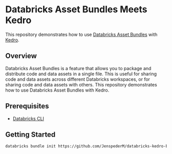 # Databricks Asset Bundles Meets Kedro

This repository demonstrates how to use [Databricks Asset Bundles](https://docs.databricks.com/en/dev-tools/bundles/index.html) with [Kedro](https://www.kedro.org).

## Overview

Databricks Asset Bundles is a feature that allows you to package and distribute code and data assets in a single file. This is useful for sharing code and data assets across different Databricks workspaces, or for sharing code and data assets with others. This repository demonstrates how to use Databricks Asset Bundles with Kedro.

## Prerequisites

- [Databricks CLI](https://docs.databricks.com/dev-tools/cli/index.html)

## Getting Started

```bash
databricks bundle init https://github.com/JenspederM/databricks-kedro-bundle.git # --output-dir <output-dir>
```
